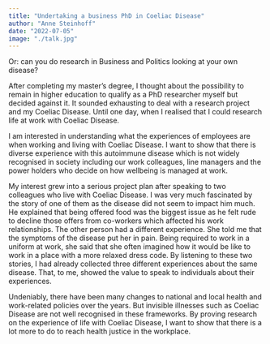 ```yaml
---
title: "Undertaking a business PhD in Coeliac Disease"
author: "Anne Steinhoff"
date: "2022-07-05"
image: "./talk.jpg"
---
```


Or: can you do research in Business and Politics looking at your own disease?

After completing my master’s degree, I thought about the possibility to remain in higher education to qualify as a PhD researcher myself but decided against it. It sounded exhausting to deal with a research project and my Coeliac Disease. Until one day, when I realised that I could research life at work with Coeliac Disease.

I am interested in understanding what the experiences of employees are when working and living with Coeliac Disease. I want to show that there is diverse experience with this autoimmune disease which is not widely recognised in society including our work colleagues, line managers and the power holders who decide on how wellbeing is managed at work.

My interest grew into a serious project plan after speaking to two colleagues who live with Coeliac Disease. I was very much fascinated by the story of one of them as the disease did not seem to impact him much. He explained that being offered food was the biggest issue as he felt rude to decline those offers from co-workers which affected his work relationships. The other person had a different experience. She told me that the symptoms of the disease put her in pain. Being required to work in a uniform at work, she said that she often imagined how it would be like to work in a place with a more relaxed dress code. By listening to these two stories, I had already collected three different experiences about the same disease. That, to me, showed the value to speak to individuals about their experiences.

Undeniably, there have been many changes to national and local health and work-related policies over the years. But invisible illnesses such as Coeliac Disease are not well recognised in these frameworks. By proving research on the experience of life with Coeliac Disease, I want to show that there is a lot more to do to reach health justice in the workplace.


